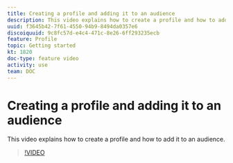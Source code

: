 ```yaml
---
title: Creating a profile and adding it to an audience 
description: This video explains how to create a profile and how to add it to an audience in Adobe Campaign Standard (ACS)
uuid: f3645b42-7f61-4550-94b9-8494da0357e6
discoiquuid: 9c8fc57d-e4c4-471c-8e26-6ff293235ecb
feature: Profile
topic: Getting started
kt: 1820
doc-type: feature video
activity: use
team: DOC
---
```


# Creating a profile and adding it to an audience

This video explains how to create a profile and how to add it to an audience.

>[!VIDEO](https://video.tv.adobe.com/v/25277/?quality=12)
